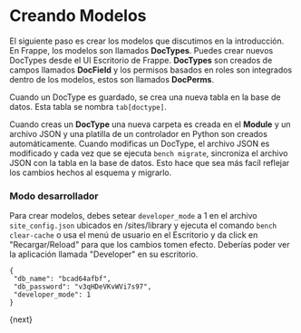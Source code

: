# Creando Modelos

El siguiente paso es crear los modelos que discutimos en la introducción. En Frappe, los modelos son llamados **DocTypes**. Puedes crear nuevos DocTypes desde el UI Escritorio de Frappe.  **DocTypes** son creados de campos llamados **DocField** y los permisos basados en roles son integrados dentro de los modelos, estos son llamados **DocPerms**.

Cuando un DocType es guardado, se crea una nueva tabla en la base de datos. Esta tabla se nombra `tab[doctype]`.

Cuando creas un **DocType** una nueva carpeta es creada en el **Module** y un archivo JSON y una platilla de un controlador en Python son creados automáticamente. Cuando modificas un DocType, el archivo JSON es modificado y cada vez que se ejecuta `bench migrate`, sincroniza el archivo JSON con la tabla en la base de datos. Esto hace que sea más facíl reflejar los cambios hechos al esquema y migrarlo.

### Modo desarrollador

Para crear modelos, debes setear `developer_mode` a 1 en el archivo `site_config.json` ubicados en /sites/library y ejecuta el comando `bench clear-cache` o usa el menú de usuario en el Escritorio y da click en "Recargar/Reload" para que los cambios tomen efecto. Deberías poder ver la aplicación llamada "Developer" en su escritorio.

	{
	 "db_name": "bcad64afbf",
	 "db_password": "v3qHDeVKvWVi7s97",
	 "developer_mode": 1
	}

{next}
